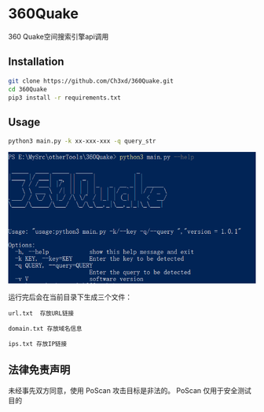 # 360Quake

360 Quake空间搜索引擎api调用



## Installation

```bash
git clone https://github.com/Ch3xd/360Quake.git
cd 360Quake
pip3 install -r requirements.txt
```



## Usage

```bash
python3 main.py -k xx-xxx-xxx -q query_str
```

![image-20221215162357487](img/1.png)

运行完后会在当前目录下生成三个文件：

`url.txt  存放URL链接`

`domain.txt 存放域名信息`

`ips.txt 存放IP链接`

## 法律免责声明

未经事先双方同意，使用 PoScan 攻击目标是非法的。 PoScan 仅用于安全测试目的